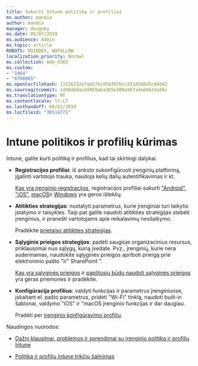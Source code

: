 ```yaml
---
title: Sukurti Intune politiką ir profiliai
ms.author: mandia
author: mandia
manager: dougeby
ms.date: 05/07/2019
ms.audience: Admin
ms.topic: article
ROBOTS: NOINDEX, NOFOLLOW
localization_priority: Normal
ms.collection: Adm_O365
ms.custom:
- "1064"
- "6700005"
ms.openlocfilehash: 11516232e7ad1fb1d54f07bccd31d586d5c04d42
ms.sourcegitcommit: 1d98db8acb9959aba3b5e308a567ade6b62da56c
ms.translationtype: MT
ms.contentlocale: lt-LT
ms.lasthandoff: 08/22/2019
ms.locfileid: "36514771"
---
```

# <a name="creating-intune-policy-and-profiles"></a>Intune politikos ir profilių kūrimas

Intune, galite kurti politiką ir profilius, kad tai skirtingi dalykai.

- **Registracijos profiliai**: iš anksto sukonfigūruoti įrenginių platformą, įgalinti vartotojo trauka, naudoja kelių dalių autentifikavimas ir kt.

  [Kas yra įrenginio registracijos](https://docs.microsoft.com/intune/device-enrollment), registracijos profiliai sukurti ["Android"](https://docs.microsoft.com/intune/android-enroll), ["iOS"](https://docs.microsoft.com/intune/ios-enroll), [macOS](https://docs.microsoft.com/intune/macos-enroll)ir [Windows](https://docs.microsoft.com/intune/windows-enrollment-methods) yra geros išteklių.

- **Atitikties strategijas**: nustatyti parametrus, kurie įrenginiai turi laikytis įstatymo ir taisykles. Taip pat galite naudoti atitikties strategijas stebėti įrenginius, ir pranešti vartotojams apie reikalavimų nesilaikymo.

  Pradėkite [prietaiso atitikties strategijas](https://docs.microsoft.com/intune/device-compliance-get-started).
- **Sąlyginis prieigos strategijos**: padėti saugioje organizacinius resursus, priklausomai nuo sąlygų, kurią įvedate. Pvz., įrenginių, kurie nėra suderinamas, naudokite sąlyginės prieigos apriboti prieigą prie elektroninio pašto "ir" SharePoint ".

  [Kas yra sąlyginės prieigos](https://docs.microsoft.com/intune/conditional-access) ir [paplitusių būdų naudoti sąlyginės prieigos](https://docs.microsoft.com/intune/conditional-access-intune-common-ways-use) yra geras priemones ir pradėkite.

- **Konfigūracija profilius**: valdyti funkcijas ir parametrus įrenginiuose, įskaitant el. pašto parametrus, pridėti "Wi-Fi" tinklą, naudoti built-in šablonai, valdymo "iOS" ir "macOS įrenginio funkcijas ir dar daugiau.

  Pradėti per [įrenginio konfigūravimo profilių](https://docs.microsoft.com/intune/device-profiles).

Naudingos nuorodos:

- [Dažni klausimai, problemos ir sprendimai su įrenginio politiką ir profilių Intune](https://docs.microsoft.com/intune/device-profile-troubleshoot)

- [Politiką ir profilių Intune trikčių šalinimas](https://docs.microsoft.com/intune/troubleshoot-policies-in-microsoft-intune)
